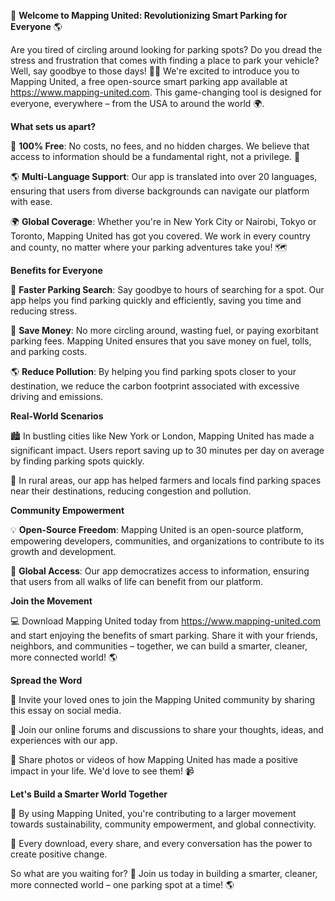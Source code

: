 🚀 **Welcome to Mapping United: Revolutionizing Smart Parking for Everyone** 🌎

Are you tired of circling around looking for parking spots? Do you dread the stress and frustration that comes with finding a place to park your vehicle? Well, say goodbye to those days! 🙅‍♂️ We're excited to introduce you to Mapping United, a free open-source smart parking app available at https://www.mapping-united.com. This game-changing tool is designed for everyone, everywhere – from the USA to around the world 🌍.

**What sets us apart?**

🤝 **100% Free**: No costs, no fees, and no hidden charges. We believe that access to information should be a fundamental right, not a privilege. 💸

🌎 **Multi-Language Support**: Our app is translated into over 20 languages, ensuring that users from diverse backgrounds can navigate our platform with ease.

🌍 **Global Coverage**: Whether you're in New York City or Nairobi, Tokyo or Toronto, Mapping United has got you covered. We work in every country and county, no matter where your parking adventures take you! 🗺️

**Benefits for Everyone**

🚗 **Faster Parking Search**: Say goodbye to hours of searching for a spot. Our app helps you find parking quickly and efficiently, saving you time and reducing stress.

💸 **Save Money**: No more circling around, wasting fuel, or paying exorbitant parking fees. Mapping United ensures that you save money on fuel, tolls, and parking costs.

🌎 **Reduce Pollution**: By helping you find parking spots closer to your destination, we reduce the carbon footprint associated with excessive driving and emissions.

**Real-World Scenarios**

🏙️ In bustling cities like New York or London, Mapping United has made a significant impact. Users report saving up to 30 minutes per day on average by finding parking spots quickly.

🌳 In rural areas, our app has helped farmers and locals find parking spaces near their destinations, reducing congestion and pollution.

**Community Empowerment**

💡 **Open-Source Freedom**: Mapping United is an open-source platform, empowering developers, communities, and organizations to contribute to its growth and development.

🌈 **Global Access**: Our app democratizes access to information, ensuring that users from all walks of life can benefit from our platform.

**Join the Movement**

💻 Download Mapping United today from https://www.mapping-united.com and start enjoying the benefits of smart parking. Share it with your friends, neighbors, and communities – together, we can build a smarter, cleaner, more connected world! 🌎

**Spread the Word**

👥 Invite your loved ones to join the Mapping United community by sharing this essay on social media.

💬 Join our online forums and discussions to share your thoughts, ideas, and experiences with our app.

📸 Share photos or videos of how Mapping United has made a positive impact in your life. We'd love to see them! 📹

**Let's Build a Smarter World Together**

🌟 By using Mapping United, you're contributing to a larger movement towards sustainability, community empowerment, and global connectivity.

💚 Every download, every share, and every conversation has the power to create positive change.

So what are you waiting for? 🤔 Join us today in building a smarter, cleaner, more connected world – one parking spot at a time! 🌎
